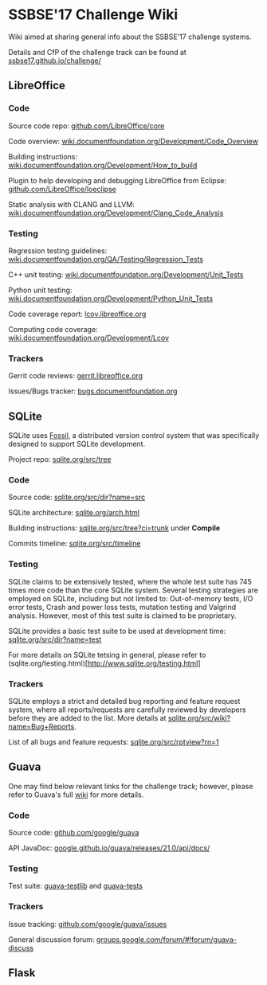 # SSBSE'17 Challenge Wiki
Wiki aimed at sharing general info about the SSBSE'17 challenge systems. 

Details and CfP of the challenge track can be found at [ssbse17.github.io/challenge/](http://ssbse17.github.io/challenge/)

## LibreOffice

### Code

Source code repo: [github.com/LibreOffice/core](https://github.com/LibreOffice/core)

Code overview: [wiki.documentfoundation.org/Development/Code_Overview](https://wiki.documentfoundation.org/Development/Code_Overview)

Building instructions: [wiki.documentfoundation.org/Development/How_to_build](https://wiki.documentfoundation.org/Development/How_to_build)

Plugin to help developing and debugging LibreOffice from Eclipse: [github.com/LibreOffice/loeclipse](https://github.com/LibreOffice/loeclipse)

Static analysis with CLANG and LLVM: [wiki.documentfoundation.org/Development/Clang_Code_Analysis](https://wiki.documentfoundation.org/Development/Clang_Code_Analysis)

### Testing 

Regression testing guidelines: [wiki.documentfoundation.org/QA/Testing/Regression_Tests](https://wiki.documentfoundation.org/QA/Testing/Regression_Tests)

C++ unit testing: [wiki.documentfoundation.org/Development/Unit_Tests](https://wiki.documentfoundation.org/Development/Unit_Tests)

Python unit testing: [wiki.documentfoundation.org/Development/Python_Unit_Tests](https://wiki.documentfoundation.org/Development/Python_Unit_Tests)

Code coverage report: [lcov.libreoffice.org](http://lcov.libreoffice.org/)

Computing code coverage: [wiki.documentfoundation.org/Development/Lcov](https://wiki.documentfoundation.org/Development/Lcov)

### Trackers

Gerrit code reviews: [gerrit.libreoffice.org](https://gerrit.libreoffice.org)

Issues/Bugs tracker: [bugs.documentfoundation.org](https://bugs.documentfoundation.org/describecomponents.cgi?product=LibreOffice&format=guided)

## SQLite

SQLite uses [Fossil](https://www.fossil-scm.org/), a distributed version control system that was specifically designed to support SQLite development. 

Project repo: [sqlite.org/src/tree](https://www.sqlite.org/src/tree)

### Code

Source code: [sqlite.org/src/dir?name=src](https://www.sqlite.org/src/dir?name=src)

SQLite architecture: [sqlite.org/arch.html](http://www.sqlite.org/arch.html)

Building instructions: [sqlite.org/src/tree?ci=trunk](https://www.sqlite.org/src/tree?ci=trunk) under **Compile**

Commits timeline: [sqlite.org/src/timeline](https://www.sqlite.org/src/timeline?y=ci)

### Testing

SQLite claims to be extensively tested, where the whole test suite has 745 times more code than the core SQLite system. Several testing strategies are employed on SQLite, including but not limited to: Out-of-memory tests, I/O error tests, Crash and power loss tests, mutation testing and Valgrind analysis. However, most of this test suite is claimed to be proprietary. 

SQLite provides a basic test suite to be used at development time: [sqlite.org/src/dir?name=test](https://www.sqlite.org/src/dir?name=test)

For more details on SQLite tetsing in general, please refer to (sqlite.org/testing.html)[http://www.sqlite.org/testing.html]

### Trackers

SQLite employs a strict and detailed bug reporting and feature request system, where all reports/requests are carefully reviewed by developers before they are added to the list. More details at [sqlite.org/src/wiki?name=Bug+Reports](https://www.sqlite.org/src/wiki?name=Bug+Reports).

List of all bugs and feature requests: [sqlite.org/src/rptview?rn=1](http://www.sqlite.org/src/rptview?rn=1)

## Guava

One may find below relevant links for the challenge track; however, please refer to Guava's full [wiki](https://github.com/google/guava/wiki) for more details.

### Code

Source code: [github.com/google/guava](https://github.com/google/guava)

API JavaDoc: [google.github.io/guava/releases/21.0/api/docs/](http://google.github.io/guava/releases/21.0/api/docs/)

### Testing

Test suite: [guava-testlib](https://github.com/google/guava/tree/master/guava-testlib) and [guava-tests](https://github.com/google/guava/tree/master/guava-tests)

### Trackers

Issue tracking: [github.com/google/guava/issues](https://github.com/google/guava/issues)

General discussion forum: [groups.google.com/forum/#!forum/guava-discuss](https://groups.google.com/forum/#!forum/guava-discuss)

## Flask
